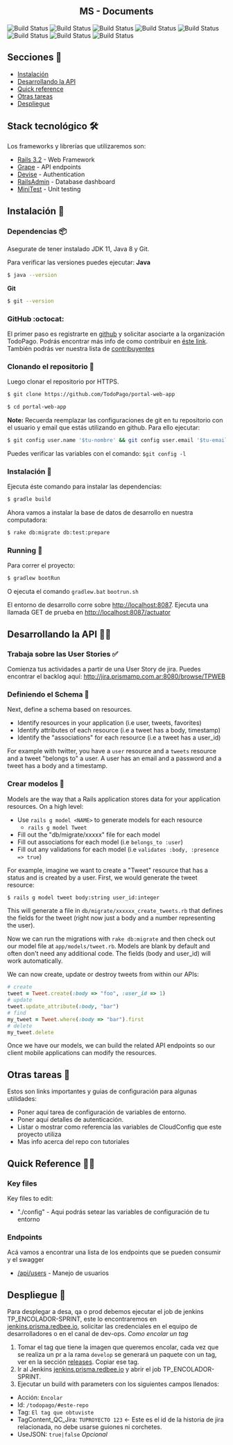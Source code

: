 <article align="center"><h1>MS - Documents</h1></article>

![Build Status](http://sonar-badges.prisma.redbee.io/sonar/portal-web-app/alert_status)
![Build Status](http://sonar-badges.prisma.redbee.io/sonar/portal-web-app/coverage)
![Build Status](http://sonar-badges.prisma.redbee.io/sonar/portal-web-app/bugs)
![Build Status](http://sonar-badges.prisma.redbee.io/sonar/portal-web-app/code_smells)
![Build Status](http://sonar-badges.prisma.redbee.io/sonar/portal-web-app/sqale_rating)
![Build Status](http://sonar-badges.prisma.redbee.io/sonar/portal-web-app/reliability_rating)
![Build Status](http://sonar-badges.prisma.redbee.io/sonar/portal-web-app/security_rating)
![Build Status](http://sonar-badges.prisma.redbee.io/sonar/portal-web-app/vulnerabilities)

## Secciones 📜

 - [Instalación](#Instalación)
 - [Desarrollando la API](#desarrollando-apis)
 - [Quick reference](#quick-reference)
 - [Otras tareas](#otras-tareas)
 - [Despliegue](#despliegue)

## Stack tecnológico 🛠️

Los frameworks y librerías que utilizaremos son:

 - [Rails 3.2](http://rubyonrails.org/) - Web Framework
 - [Grape](http://rdoc.info/github/intridea/grape) - API endpoints
 - [Devise](https://github.com/plataformatec/devise) - Authentication
 - [RailsAdmin](https://github.com/sferik/rails_admin) - Database dashboard
 - [MiniTest](https://github.com/seattlerb/minitest) - Unit testing

## Instalación 🔧

### Dependencias 📦

Asegurate de tener instalado JDK 11, Java 8 y Git.

Para verificar las versiones puedes ejecutar:
**Java**
```bash
$ java --version
```
**Git**
```bash
$ git --version
```
### GitHub :octocat:

El primer paso es registrarte en [github](https://github.com/) y solicitar asociarte a la organización TodoPago. Podrás encontrar más info de como contribuir en [éste link](#contributing). También podrás ver nuestra lista de [contribuyentes](/contributors)


### Clonando el repositorio  🧙

Luego clonar el repositorio por HTTPS.

```bash
$ git clone https://github.com/TodoPago/portal-web-app
```

```bash
$ cd portal-web-app
```

**Note:** Recuerda reemplazar las configuraciones de git en tu repositorio con el usuario y email que estás utilizando en github. Para ello ejecutar:
```bash
$ git config user.name '$tu-nombre' && git config user.email '$tu-email'
```
Puedes verificar las variables con el comando: `$git config -l`

### Instalación 🔧

Ejecuta éste comando para instalar las dependencias:

```bash
$ gradle build
```

Ahora vamos a instalar la base de datos de desarrollo en nuestra computadora:

```bash
$ rake db:migrate db:test:prepare
```

### Running :runner:

Para correr el proyecto:

```bash
$ gradlew bootRun
```
O ejecuta el comando `gradlew.bat` `bootrun.sh`

El entorno de desarrollo corre sobre <http://localhost:8087>. Ejecuta una llamada GET de prueba en <http://localhost:8087/actuator>

## Desarrollando la API 🐱‍💻

### Trabaja sobre las User Stories ✅

Comienza tus actividades a partir de una User Story de jira.
Puedes encontrar el backlog aquí: <http://jira.prismamp.com.ar:8080/browse/TPWEB>

### Definiendo el Schema 🧮

Next, define a schema based on resources.

 - Identify resources in your application (i.e user, tweets, favorites)
 - Identify attributes of each resource (i.e a tweet has a body, timestamp)
 - Identify the "associations" for each resource (i.e a tweet has a user_id)

For example with twitter, you have a `user` resource and a `tweets` resource
and a tweet "belongs to" a user. A user has an email and a password and a tweet
has a body and a timestamp.

### Crear modelos 📃

Models are the way that a Rails application stores data for your application resources.
On a high level:

  - Use `rails g model <NAME>` to generate models for each resource
    - `rails g model Tweet`
  - Fill out the "db/migrate/xxxxx" file for each model
  - Fill out associations for each model (i.e `belongs_to :user`)
  - Fill out any validations for each model (i.e `validates :body, :presence => true`)

For example, imagine we want to create a "Tweet" resource that has a status and is created by a user. First,
we would generate the tweet resource:

```bash
$ rails g model tweet body:string user_id:integer
```

This will generate a file in `db/migrate/xxxxxx_create_tweets.rb` that defines the fields
for the tweet (right now just a body and a number representing the user).

Now we can run the migrations with `rake db:migrate` and then check out our
model file at `app/models/tweet.rb`. Models are blank by default and often don't need any
additional code. The fields (body and user_id) will work automatically.

We can now create, update or destroy tweets from within our APIs:

```ruby
# create
tweet = Tweet.create(:body => "foo", :user_id => 1)
# update
tweet.update_attribute(:body, "bar")
# find
my_tweet = Tweet.where(:body => "bar").first
# delete
my_tweet.delete
```

Once we have our models, we can build the related API endpoints so our client mobile applications
can modify the resources.


## Otras tareas 📜

Estos son links importantes y guias de configuración para algunas utilidades:

  - Poner aquí tarea de configuración de variables de entorno.
  - Poner aquí detalles de autenticación.
  - Listar o mostrar como referencia las variables de CloudConfig que este proyecto utiliza
  - Mas info acerca del repo con tutoriales

## Quick Reference 🏃💨

### Key files

Key files to edit:

  - "./config" - Aqui podrás setear las variables de configuración de tu entorno

### Endpoints 

Acá vamos a encontrar una lista de los endpoints que se pueden consumir y el swagger

  - [/api/users](./docs/api/users) - Manejo de usuarios

## Despliegue 🚀 

Para desplegar a desa, qa o prod debemos ejecutar el job de jenkins TP_ENCOLADOR-SPRINT, este lo encontraremos en [jenkins.prisma.redbee.io](jenkins.prisma.redbee.io), solicitar las credenciales en el equipo de desarrolladores o en el canal de dev-ops.
*Como encolar un tag*
1. Tomar el tag que tiene la imagen que queremos encolar, cada vez que se realiza un pr a la rama `develop` se generará un paquete con un tag, ver en la sección [releases](./releases). Copiar ese tag.
2. Ir al Jenkins [jenkins.prisma.redbee.io](jenkins.prisma.redbee.io) y abrir el job TP_ENCOLADOR-SPRINT.
3. Ejecutar un build with parameters con los siguientes campos llenados:
- Acción: `Encolar`
- Id: `/todopago/#este-repo`
- Tag: `El tag que obtuviste`
- TagContent_QC_Jira: `TUPROYECTO 123`  <- Este es el id de la historia de jira relacionada, no debe usarse guiones ni corchetes.
- UseJSON: `true|false` *Opcional* 
